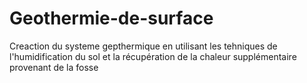 # Geothermie-de-surface
Creaction du systeme gepthermique en utilisant les tehniques de l'humidification du sol et la récupération de la chaleur supplémentaire provenant de la fosse
